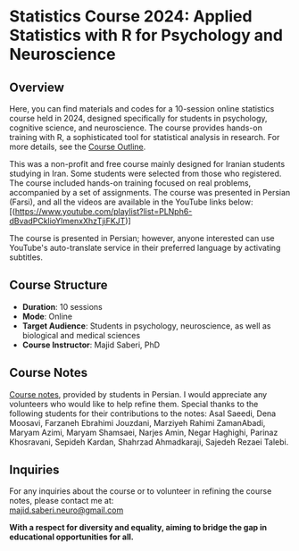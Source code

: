 # Statistics Course 2024: Applied Statistics with R for Psychology and Neuroscience

## Overview
Here, you can find materials and codes for a 10-session online statistics course held in 2024, designed specifically for students in psychology, cognitive science, and neuroscience. The course provides hands-on training with R, a sophisticated tool for statistical analysis in research. For more details, see the [Course Outline](https://github.com/majidsaberi/StatsCourse24/blob/main/CourseOutline.md).

This was a non-profit and free course mainly designed for Iranian students studying in Iran. Some students were selected from those who registered. The course included hands-on training focused on real problems, accompanied by a set of assignments. The course was presented in Persian (Farsi), and all the videos are available in the YouTube links below:
[(https://www.youtube.com/playlist?list=PLNph6-dBvadPCklioYlmenxXhzTjiFKJT)]

The course is presented in Persian; however, anyone interested can use YouTube's auto-translate service in their preferred language by activating subtitles.

## Course Structure
- **Duration**: 10 sessions
- **Mode**: Online
- **Target Audience**: Students in psychology, neuroscience, as well as biological and medical sciences
- **Course Instructor**: Majid Saberi, PhD

## Course Notes
[Course notes](https://github.com/majidsaberi/StatsCourse24/tree/main/CourseNotes), provided by students in Persian. I would appreciate any volunteers who would like to help refine them. Special thanks to the following students for their contributions to the notes:
Asal Saeedi, Dena Moosavi, Farzaneh Ebrahimi Jouzdani, Marziyeh Rahimi ZamanAbadi, Maryam Azimi, Maryam Shamsaei, Narjes Amin, Negar Haghighi, Parinaz Khosravani, Sepideh Kardan, Shahrzad Ahmadkaraji, Sajedeh Rezaei Talebi.

## Inquiries 
For any inquiries about the course or to volunteer in refining the course notes, please contact me at:  
majid.saberi.neuro@gmail.com

**With a respect for diversity and equality, aiming to bridge the gap in educational opportunities for all.**

